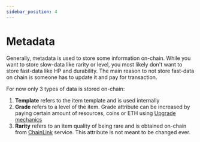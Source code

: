 ```yaml
---
sidebar_position: 4
---
```


# Metadata

Generally, metadata is used to store some information on-chain. While you want to store slow-data like rarity or level,
you most likely don't want to store fast-data like HP and durability. The main reason to not store fast-data on chain is
someone has to update it and pay for transaction.

For now only 3 types of data is stored on-chain:

1. **Template** refers to the item template and is used internally
2. **Grade** refers to a level of the item. Grade attribute can be increased by paying certain amount of resources, coins
   or ETH using [Upgrade mechanics](/)
3. **Rarity** refers to an item quality of being rare and is obtained on-chain
   from [ChainLink](/docs/integrations/chain-link/) service. This attribute is not meant to be changed ever.